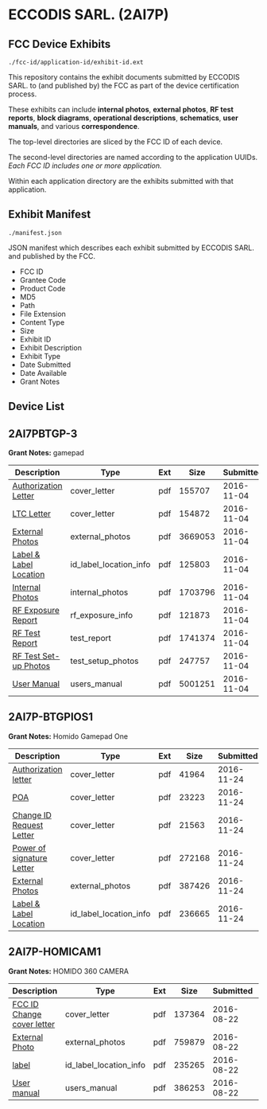 # ECCODIS SARL. (2AI7P)
## FCC Device Exhibits

```
./fcc-id/application-id/exhibit-id.ext
```

This repository contains the exhibit documents submitted by ECCODIS SARL. to (and published by) the FCC as part of the device certification process.

These exhibits can include **internal photos**, **external photos**, **RF test reports**, **block diagrams**, **operational descriptions**, **schematics**, **user manuals**, and various **correspondence**.

The top-level directories are sliced by the FCC ID of each device.

The second-level directories are named according to the application UUIDs. *Each FCC ID includes one or more application.*

Within each application directory are the exhibits submitted with that application. 

## Exhibit Manifest

```
./manifest.json
```

JSON manifest which describes each exhibit submitted by ECCODIS SARL. and published by the FCC.

- FCC ID
- Grantee Code
- Product Code
- MD5
- Path
- File Extension
- Content Type
- Size
- Exhibit ID
- Exhibit Description
- Exhibit Type
- Date Submitted
- Date Available
- Grant Notes

## Device List
## 2AI7PBTGP-3
**Grant Notes:** gamepad

| Description | Type | Ext | Size | Submitted | Available |
| ----------- | ---- | --- | ---- | --------- | --------- |
| [Authorization Letter](2AI7PBTGP-3/662960d9cc1bc491d92e31fc34efaf5c/3186377.pdf) | cover_letter | pdf | 155707 | 2016-11-04 | 2016-11-04 |
| [LTC Letter](2AI7PBTGP-3/662960d9cc1bc491d92e31fc34efaf5c/3186378.pdf) | cover_letter | pdf | 154872 | 2016-11-04 | 2016-11-04 |
| [External Photos](2AI7PBTGP-3/662960d9cc1bc491d92e31fc34efaf5c/3186379.pdf) | external_photos | pdf | 3669053 | 2016-11-04 | 2016-11-04 |
| [Label & Label Location](2AI7PBTGP-3/662960d9cc1bc491d92e31fc34efaf5c/3186380.pdf) | id_label_location_info | pdf | 125803 | 2016-11-04 | 2016-11-04 |
| [Internal Photos](2AI7PBTGP-3/662960d9cc1bc491d92e31fc34efaf5c/3186381.pdf) | internal_photos | pdf | 1703796 | 2016-11-04 | 2016-11-04 |
| [RF Exposure Report](2AI7PBTGP-3/662960d9cc1bc491d92e31fc34efaf5c/3186383.pdf) | rf_exposure_info | pdf | 121873 | 2016-11-04 | 2016-11-04 |
| [RF Test Report](2AI7PBTGP-3/662960d9cc1bc491d92e31fc34efaf5c/3186385.pdf) | test_report | pdf | 1741374 | 2016-11-04 | 2016-11-04 |
| [RF Test Set-up Photos](2AI7PBTGP-3/662960d9cc1bc491d92e31fc34efaf5c/3186386.pdf) | test_setup_photos | pdf | 247757 | 2016-11-04 | 2016-11-04 |
| [User Manual](2AI7PBTGP-3/662960d9cc1bc491d92e31fc34efaf5c/3186387.pdf) | users_manual | pdf | 5001251 | 2016-11-04 | 2016-11-04 |
## 2AI7P-BTGPIOS1
**Grant Notes:** Homido Gamepad One

| Description | Type | Ext | Size | Submitted | Available |
| ----------- | ---- | --- | ---- | --------- | --------- |
| [Authorization letter](2AI7P-BTGPIOS1/75931ce8fe7c225e1d3cf5535bf6dce0/3205635.pdf) | cover_letter | pdf | 41964 | 2016-11-24 | 2016-11-24 |
| [POA](2AI7P-BTGPIOS1/75931ce8fe7c225e1d3cf5535bf6dce0/3205636.pdf) | cover_letter | pdf | 23223 | 2016-11-24 | 2016-11-24 |
| [Change ID Request Letter](2AI7P-BTGPIOS1/75931ce8fe7c225e1d3cf5535bf6dce0/3205637.pdf) | cover_letter | pdf | 21563 | 2016-11-24 | 2016-11-24 |
| [Power of signature Letter](2AI7P-BTGPIOS1/75931ce8fe7c225e1d3cf5535bf6dce0/3205638.pdf) | cover_letter | pdf | 272168 | 2016-11-24 | 2016-11-24 |
| [External Photos](2AI7P-BTGPIOS1/75931ce8fe7c225e1d3cf5535bf6dce0/3205639.pdf) | external_photos | pdf | 387426 | 2016-11-24 | 2016-11-24 |
| [Label & Label Location](2AI7P-BTGPIOS1/75931ce8fe7c225e1d3cf5535bf6dce0/3205640.pdf) | id_label_location_info | pdf | 236665 | 2016-11-24 | 2016-11-24 |
## 2AI7P-HOMICAM1
**Grant Notes:** HOMIDO 360 CAMERA

| Description | Type | Ext | Size | Submitted | Available |
| ----------- | ---- | --- | ---- | --------- | --------- |
| [FCC ID Change cover letter](2AI7P-HOMICAM1/4958bf307f4cbae3d1ec2f4573d2a82e/3106328.pdf) | cover_letter | pdf | 137364 | 2016-08-22 | 2016-08-22 |
| [External Photo](2AI7P-HOMICAM1/4958bf307f4cbae3d1ec2f4573d2a82e/3106326.pdf) | external_photos | pdf | 759879 | 2016-08-22 | 2016-08-22 |
| [label](2AI7P-HOMICAM1/4958bf307f4cbae3d1ec2f4573d2a82e/3106325.pdf) | id_label_location_info | pdf | 235265 | 2016-08-22 | 2016-08-22 |
| [User manual](2AI7P-HOMICAM1/4958bf307f4cbae3d1ec2f4573d2a82e/3106327.pdf) | users_manual | pdf | 386253 | 2016-08-22 | 2016-08-22 |

